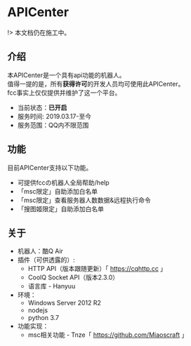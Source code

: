 # APICenter
!> 本文档仍在施工中。

## 介绍

本APICenter是一个具有api功能的机器人。  
值得一提的是，所有**获得许可**的开发人员均可使用此APICenter。  
fcc事实上仅仅提供并维护了这一个平台。
 - 当前状态：**已开启**
 - 服务时间: 2019.03.17-至今
 - 服务范围：QQ内不限范围
 
## 功能

目前APICenter支持以下功能。
 - 可提供fccの机器人全局帮助/help
 - 「msc限定」自助添加白名单
 - 「msc限定」查看服务器人数数据&远程执行命令
 - 「搜图姬限定」自助添加白名单

## 关于

 - 机器人：酷Q Air
 - 插件（可供透露的）: 
   - HTTP API（版本跟随更新）「 https://cqhttp.cc 」
   - CoolQ Socket API（版本2.3.0）
   - 语言库 - Hanyuu
 - 环境：
   - Windows Server 2012 R2
   - nodejs
   - python 3.7
 - 功能实现：
   - msc相关功能 - Tnze「 https://github.com/Miaoscraft 」